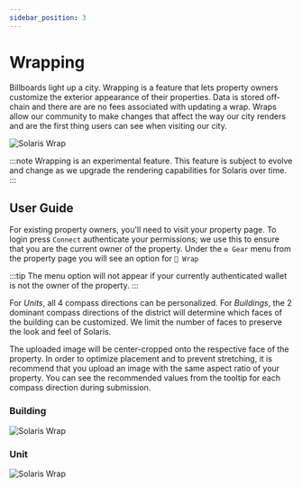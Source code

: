 ```yaml
---
sidebar_position: 3
---
```


# Wrapping
Billboards light up a city. Wrapping is a feature that lets 
property owners customize the exterior appearance of their properties. 
Data is stored off-chain and there are are no fees associated with updating
a wrap. Wraps allow our community to make changes that affect the
way our city renders and are the first thing users can see when
visiting our city.

![Solaris Wrap](/img/solaris-wrap-boryoku.jpg)

:::note
Wrapping is an experimental feature. This feature is subject to evolve and change as
we upgrade the rendering capabilities for Solaris over time.
:::
## User Guide

For existing property owners, you'll need to visit your property 
page. To login press `Connect` authenticate your permissions; we use this to ensure that you are the current owner of the property. Under
the `⚙ Gear` menu from the property page you will see an option for `🎁 Wrap`


:::tip
The menu option will not appear if your currently authenticated wallet is not the owner of the property.
:::

For *Units*, all 4 compass directions can be personalized. For
*Buildings*, the 2 dominant compass directions of the district
will determine which faces of the building can be customized. We
limit the number of faces to preserve the look and feel of Solaris.

The uploaded image will be center-cropped onto the respective face
of the property. In order to optimize placement and to prevent
stretching, it is recommend that you upload an image with the same
aspect ratio of your property. You can see the recommended values
from the tooltip for each compass direction during submission.

### Building
![Solaris Wrap](/img/solaris-wrap-editing.png)

### Unit
![Solaris Wrap](/img/solaris-wrap-units.png)

